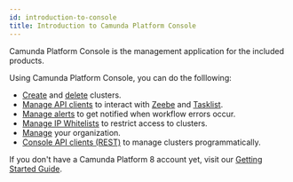 ```yaml
---
id: introduction-to-console
title: Introduction to Camunda Platform Console
---
```


Camunda Platform Console is the management application for the included products.

Using Camunda Platform Console, you can do the folllowing:

- [Create](./manage-clusters/create-cluster.md) and [delete](./manage-clusters/delete-cluster.md) clusters.
- [Manage API clients](./manage-clusters/manage-api-clients.md) to interact with [Zeebe](/components/zeebe/zeebe-overview.md) and [Tasklist](/components/tasklist/introduction-to-tasklist.md).
- [Manage alerts](./manage-clusters/manage-alerts.md) to get notified when workflow errors occur.
- [Manage IP Whitelists](./manage-clusters/manage-ip-whitelists.md) to restrict access to clusters.
- [Manage](./manage-organization/organization-settings.md) your organization.
- [Console API clients (REST)](/apis-clients/console-api-reference.md) to manage clusters programmatically.

If you don't have a Camunda Platform 8 account yet, visit our [Getting Started Guide](../../guides/create-account.md).
